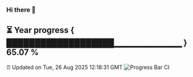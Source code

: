 ### Hi there 👋
⏳ Year progress { ███████████████████▁▁▁▁▁▁▁▁▁▁▁ } 65.07 %
---
⏰ Updated on Tue, 26 Aug 2025 12:18:31 GMT
![Progress Bar CI](https://github.com/Moyi321/Moyi321/workflows/Progress%20Bar%20CI/badge.svg)
